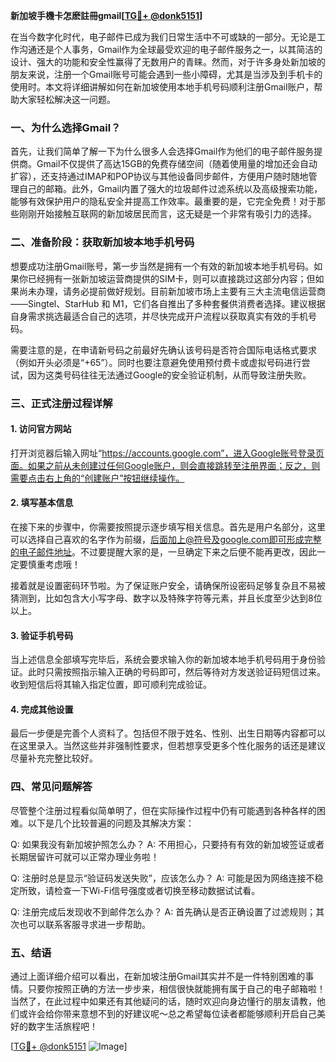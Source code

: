 **新加坡手機卡怎麽註冊gmail[[TG💪+ @donk5151](https://t.me/s/donk5151)]**

在当今数字化时代，电子邮件已成为我们日常生活中不可或缺的一部分。无论是工作沟通还是个人事务，Gmail作为全球最受欢迎的电子邮件服务之一，以其简洁的设计、强大的功能和安全性赢得了无数用户的青睐。然而，对于许多身处新加坡的朋友来说，注册一个Gmail账号可能会遇到一些小障碍，尤其是当涉及到手机卡的使用时。本文将详细讲解如何在新加坡使用本地手机号码顺利注册Gmail账户，帮助大家轻松解决这一问题。

### 一、为什么选择Gmail？

首先，让我们简单了解一下为什么很多人会选择Gmail作为他们的电子邮件服务提供商。Gmail不仅提供了高达15GB的免费存储空间（随着使用量的增加还会自动扩容），还支持通过IMAP和POP协议与其他设备同步邮件，方便用户随时随地管理自己的邮箱。此外，Gmail内置了强大的垃圾邮件过滤系统以及高级搜索功能，能够有效保护用户的隐私安全并提高工作效率。最重要的是，它完全免费！对于那些刚刚开始接触互联网的新加坡居民而言，这无疑是一个非常有吸引力的选择。

### 二、准备阶段：获取新加坡本地手机号码

想要成功注册Gmail账号，第一步当然是拥有一个有效的新加坡本地手机号码。如果你已经拥有一张新加坡运营商提供的SIM卡，则可以直接跳过这部分内容；但如果尚未办理，请务必提前做好规划。目前新加坡市场上主要有三大主流电信运营商——Singtel、StarHub 和 M1，它们各自推出了多种套餐供消费者选择。建议根据自身需求挑选最适合自己的选项，并尽快完成开户流程以获取真实有效的手机号码。

需要注意的是，在申请新号码之前最好先确认该号码是否符合国际电话格式要求（例如开头必须是“+65”）。同时也要注意避免使用预付费卡或虚拟号码进行尝试，因为这类号码往往无法通过Google的安全验证机制，从而导致注册失败。

### 三、正式注册过程详解

#### 1. 访问官方网站
打开浏览器后输入网址“https://accounts.google.com”，进入Google账号登录页面。如果之前从未创建过任何Google账户，则会直接跳转至注册界面；反之，则需要点击右上角的“创建账户”按钮继续操作。

#### 2. 填写基本信息
在接下来的步骤中，你需要按照提示逐步填写相关信息。首先是用户名部分，这里可以选择自己喜欢的名字作为前缀，后面加上@符号及google.com即可形成完整的电子邮件地址。不过要提醒大家的是，一旦确定下来之后便不能再更改，因此一定要慎重考虑哦！

接着就是设置密码环节啦。为了保证账户安全，请确保所设密码足够复杂且不易被猜测到，比如包含大小写字母、数字以及特殊字符等元素，并且长度至少达到8位以上。

#### 3. 验证手机号码
当上述信息全部填写完毕后，系统会要求输入你的新加坡本地手机号码用于身份验证。此时只需按照指示输入正确的号码即可，然后等待对方发送验证码短信过来。收到短信后将其输入指定位置，即可顺利完成验证。

#### 4. 完成其他设置
最后一步便是完善个人资料了。包括但不限于姓名、性别、出生日期等内容都可以在这里录入。当然这些并非强制性要求，但若想享受更多个性化服务的话还是建议尽量补充完整比较好。

### 四、常见问题解答

尽管整个注册过程看似简单明了，但在实际操作过程中仍有可能遇到各种各样的困难。以下是几个比较普遍的问题及其解决方案：

Q: 如果我没有新加坡护照怎么办？
A: 不用担心，只要持有有效的新加坡签证或者长期居留许可就可以正常办理业务啦！

Q: 注册时总是显示“验证码发送失败”，应该怎么办？
A: 可能是因为网络连接不稳定所致，请检查一下Wi-Fi信号强度或者切换至移动数据试试看。

Q: 注册完成后发现收不到邮件怎么办？
A: 首先确认是否正确设置了过滤规则；其次也可以联系客服寻求进一步帮助。

### 五、结语

通过上面详细介绍可以看出，在新加坡注册Gmail其实并不是一件特别困难的事情。只要你按照正确的方法一步步来，相信很快就能拥有属于自己的电子邮箱啦！当然了，在此过程中如果还有其他疑问的话，随时欢迎向身边懂行的朋友请教，他们或许会给你带来意想不到的好建议呢～总之希望每位读者都能够顺利开启自己美好的数字生活旅程吧！

[[TG💪+ @donk5151](https://t.me/s/donk5151) ![Image](https://i.postimg.cc/rwNCRYN7/Snipaste-2025-04-30-17-27-05.png)]